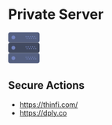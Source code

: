 # Private Server 

[![Reinstall](https://raw.githubusercontent.com/radium226/private-server/master/reinstall.png)](https://thinfi.com/0etc) 
          

## Secure Actions
* https://thinfi.com/
* https://dply.co
